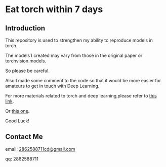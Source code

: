 # Eat torch within 7 days

## Introduction

This repository is used to strengthen my ability to reproduce models in torch.

The models I created may vary from those in the original paper or torchvision.models.

So please be careful.



Also I made some comment to the code so that it would be more easier for amateurs to get in touch with Deep Learning.

For more materials related to torch and deep learning,please refer to [this link](https://github.com/Boese0601/Lee-Hung-Yee-DLML).

Or [this one](https://pytorch.org/docs/stable/torch.html).



Good Luck!

## Contact Me

  email: 2862588711cd@gmail.com

  qq: 2862588711
